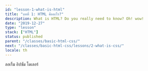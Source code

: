```yaml
---
id: "lesson-1-what-is-html"
title: "บทที่ 1: HTML คืออะไร?"
description: What is HTML? Do you really need to know? Oh! wow!
date: "2019-12-27"
type: "lesson"
stack: ["HTML"]
status: published
parent: "/classes/basic-html-css/"
next: "/classes/basic-html-css/lessons/2-what-is-css/"
locale: th
---
```


ลอเร็ม อิปซัม โดเลอร์
